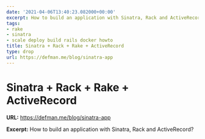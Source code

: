 ```yaml
---
date: '2021-04-06T13:40:23.082000+00:00'
excerpt: How to build an application with Sinatra, Rack and ActiveRecord?
tags:
- rake
- sinatra
- scale deploy build rails docker howto
title: Sinatra + Rack + Rake + ActiveRecord
type: drop
url: https://defman.me/blog/sinatra-app
---
```


# Sinatra + Rack + Rake + ActiveRecord

**URL:** https://defman.me/blog/sinatra-app

**Excerpt:** How to build an application with Sinatra, Rack and ActiveRecord?
